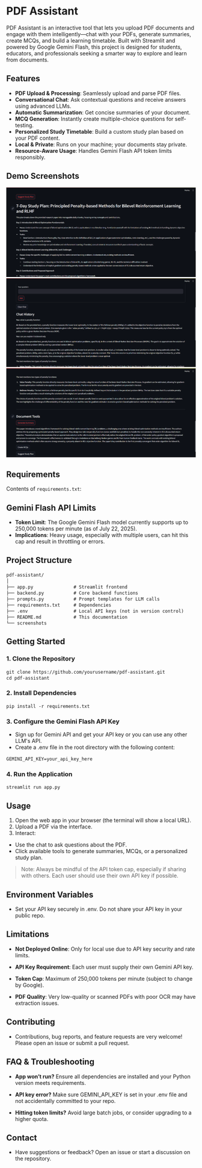 # PDF Assistant

PDF Assistant is an interactive tool that lets you upload PDF documents and engage with them intelligently—chat with your PDFs, generate summaries, create MCQs, and build a learning timetable. Built with Streamlit and powered by Google Gemini Flash, this project is designed for students, educators, and professionals seeking a smarter way to explore and learn from documents.

## Features

- **PDF Upload & Processing**: Seamlessly upload and parse PDF files.
- **Conversational Chat**: Ask contextual questions and receive answers using advanced LLMs.
- **Automatic Summarization**: Get concise summaries of your document.
- **MCQ Generation**: Instantly create multiple-choice questions for self-testing.
- **Personalized Study Timetable**: Build a custom study plan based on your PDF content.
- **Local & Private**: Runs on your machine; your documents stay private.
- **Resource-Aware Usage**: Handles Gemini Flash API token limits responsibly.

## Demo Screenshots


![Study Plan](screenshots/study_plan.png)  
![Chat Interface](screenshots/chat_interface.png)  
![Summary](screenshots/summary.png)

## Requirements

Contents of `requirements.txt`:


## Gemini Flash API Limits

- **Token Limit**: The Google Gemini Flash model currently supports up to 250,000 tokens per minute (as of July 22, 2025).
- **Implications**: Heavy usage, especially with multiple users, can hit this cap and result in throttling or errors.

## Project Structure
```
pdf-assistant/
│
├── app.py               # Streamlit frontend
├── backend.py           # Core backend functions
├── prompts.py           # Prompt templates for LLM calls
├── requirements.txt     # Dependencies
├── .env                 # Local API keys (not in version control)
├── README.md            # This documentation
└── screenshots        
```


## Getting Started

### 1. Clone the Repository

```
git clone https://github.com/yourusername/pdf-assistant.git
cd pdf-assistant
```

### 2. Install Dependencies
```
pip install -r requirements.txt
```
### 3. Configure the Gemini Flash API Key
* Sign up for Gemini API and get your API key or you can use any other LLM's API.
* Create a .env file in the root directory with the following content:
```
GEMINI_API_KEY=your_api_key_here
```
### 4. Run the Application
```
streamlit run app.py

```
## Usage
1. Open the web app in your browser (the terminal will show a local URL).
2. Upload a PDF via the interface.
3. Interact:
* Use the chat to ask questions about the PDF.
* Click available tools to generate summaries, MCQs, or a personalized study plan.

> Note: Always be mindful of the API token cap, especially if sharing with others. Each user should use their own API key if possible.

## Environment Variables
* Set your API key securely in .env. Do not share your API key in your public repo.

## Limitations
* **Not Deployed Online**: Only for local use due to API key security and rate limits.

* **API Key Requirement**: Each user must supply their own Gemini API key.

* **Token Cap**: Maximum of 250,000 tokens per minute (subject to change by Google).

* **PDF Quality**: Very low-quality or scanned PDFs with poor OCR may have extraction issues.

## Contributing
* Contributions, bug reports, and feature requests are very welcome! Please open an issue or submit a pull request.

## FAQ & Troubleshooting
* **App won’t run?** Ensure all dependencies are installed and your Python version meets requirements.

* **API key error?** Make sure GEMINI_API_KEY is set in your .env file and not accidentally committed to your repo.

* **Hitting token limits?** Avoid large batch jobs, or consider upgrading to a higher quota.

## Contact
* Have suggestions or feedback? Open an issue or start a discussion on the repository.

